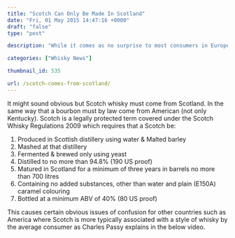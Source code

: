 ```yaml
---
title: "Scotch Can Only Be Made In Scotland"
date: "Fri, 01 May 2015 14:47:16 +0000"
draft: "false"
type: "post"

description: "While it comes as no surprise to most consumers in Europe elsewhere the term Scotch is more commonly associated with a style, whisky made using malted barley, rather than with its country of origin. This has led some brands struggling to define and differentiate their offering to the market as Pure Malt Whiskey and on one poetic case Whiskey Del Bac"

categories: ["Whisky News"]

thumbnail_id: 535

url: /scotch-comes-from-scotland/
---
```


It might sound obvious but Scotch whisky must come from Scotland. In the same way that a bourbon must by law come from American (not only Kentucky). Scotch is a legally protected term covered under the Scotch Whisky Regulations 2009 which requires that a Scotch be:
<ol>
	<li>Produced in Scottish distillery using water &amp; Malted barley</li>
	<li>Mashed at that distillery</li>
	<li>Fermented &amp; brewed only using yeast</li>
	<li>Distilled to no more than 94.8% (190 US proof)</li>
	<li>Matured in Scotland for a minimum of three years in barrels no more than 700 litres</li>
	<li>Containing no added substances, other than water and plain (E150A) caramel colouring</li>
	<li>Bottled at a minimum ABV of 40% (80 US proof)</li>
</ol>
This causes certain obvious issues of confusion for other countries such as America where Scotch is more typically associated with a style of whisky by the average consumer as Charles Passy explains in the below video.
&nbsp;
